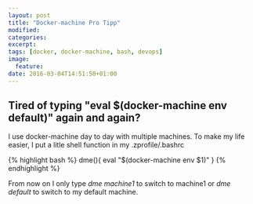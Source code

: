 ```yaml
---
layout: post
title: "Docker-machine Pro Tipp"
modified:
categories: 
excerpt:
tags: [docker, docker-machine, bash, devops]
image:
  feature:
date: 2016-03-04T14:51:50+01:00
---
```

Tired of typing "eval $(docker-machine env default)" again and again?
-------------------------------------------------------------------
I use docker-machine day to day with multiple machines. To make my life easier, I put a litle shell function in my .zprofile/.bashrc

{% highlight bash %}
dme(){
	eval "$(docker-machine env $1)"
}
{% endhighlight %}

From now on I only type *dme machine1* to switch to machine1 or *dme default* to switch to my default machine. 
